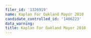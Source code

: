 ```yaml
---
filer_id: '1326919'
name: Kaplan For Oakland Mayor 2010
candidate_controlled_id: '1406223'
data_warning:
title: Kaplan For Oakland Mayor 2010
---
```

